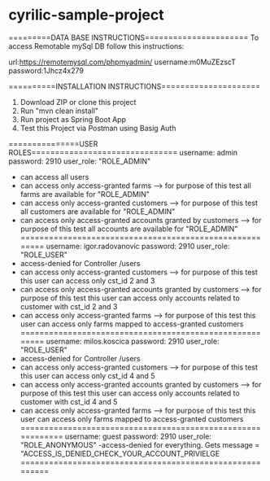 # cyrilic-sample-project
=========DATA BASE INSTRUCTIONS======================
To access Remotable mySql DB follow this instructions:

url:https://remotemysql.com/phpmyadmin/
username:m0MuZEzscT
password:1Jhcz4x279


==========INSTALLATION INSTRUCTIONS=====================
1. Download ZIP or clone this project
2. Run "mvn clean install"
3. Run project as Spring Boot App
4. Test this Project via Postman using Basig Auth

===============USER ROLES===============================
username: admin 
password: 2910 
user_role: "ROLE_ADMIN"
- can access all users
- can access only access-granted farms --> for purpose of this test all farms are available for "ROLE_ADMIN"
- can access only access-granted customers --> for purpose of this test all customers are available for "ROLE_ADMIN"
- can access only access-granted accounts granted by customers --> for purpose of this test all accounts are available for "ROLE_ADMIN"
========================================================
username: igor.radovanovic 
password: 2910 
user_role: "ROLE_USER"
- access-denied for Controller /users
- can access only access-granted customers --> for purpose of this test this user can access only cst_id 2 and 3
- can access only access-granted accounts granted by customers --> for purpose of this test this user can access only accounts related to customer with cst_id 2 and 3 
- can access only access-granted farms --> for purpose of this test this user can access only farms mapped to access-granted customers
========================================================
username: milos.koscica 
password: 2910 
user_role: "ROLE_USER"
- access-denied for Controller /users
- can access only access-granted customers --> for purpose of this test this user can access only cst_id 4 and 5
- can access only access-granted accounts granted by customers --> for purpose of this test this user can access only accounts related to customer with cst_id 4 and 5 
- can access only access-granted farms --> for purpose of this test this user can access only farms mapped to access-granted customers
============================================================
username: guest
password: 2910
user_role: "ROLE_ANONYMOUS"
-access-denied for everything. Gets message = "ACCESS_IS_DENIED_CHECK_YOUR_ACCOUNT_PRIVIELGE
=========================================================
